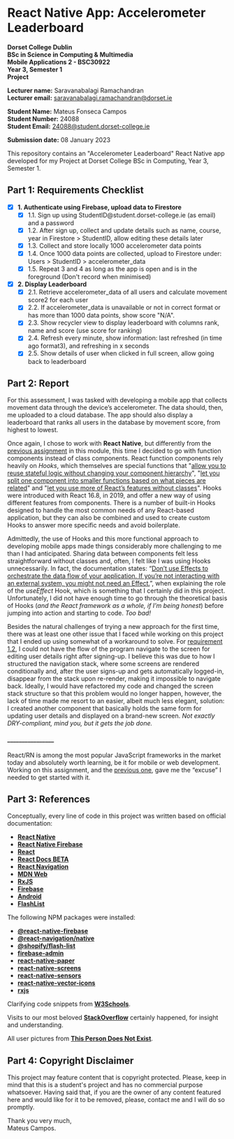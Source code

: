 # React Native App: Accelerometer Leaderboard

**Dorset College Dublin**  
**BSc in Science in Computing & Multimedia**  
**Mobile Applications 2 - BSC30922**  
**Year 3, Semester 1**  
**Project**

**Lecturer name:** Saravanabalagi Ramachandran  
**Lecturer email:** saravanabalagi.ramachandran@dorset.ie

**Student Name:** Mateus Fonseca Campos  
**Student Number:** 24088  
**Student Email:** 24088@student.dorset-college.ie

**Submission date:** 08 January 2023

This repository contains an "Accelerometer Leaderboard" React Native app developed for my Project at Dorset College BSc in Computing, Year 3, Semester 1.

## Part 1: Requirements Checklist

- [x] **1. Authenticate using Firebase, upload data to Firestore**
  - [x] 1.1. Sign up using StudentID@student.<span>dorset-college</span>.ie (as email) and a password
  - [x] 1.2. After sign up, collect and update details such as name, course, year in Firestore > StudentID, allow editing these details later
  - [x] 1.3. Collect and store locally 1000 accelerometer data points
  - [x] 1.4. Once 1000 data points are collected, upload to Firestore under: Users > StudentID > accelerometer_data
  - [x] 1.5. Repeat 3 and 4 as long as the app is open and is in the foreground (Don't record when minimised)
- [x] **2. Display Leaderboard**
  - [x] 2.1. Retrieve accelerometer_data of all users and calculate movement score2 for each user
  - [x] 2.2. If accelerometer_data is unavailable or not in correct format or has more than 1000 data points, show score "N/A".
  - [x] 2.3. Show recycler view to display leaderboard with columns rank, name and score (use score for ranking)
  - [x] 2.4. Refresh every minute, show information: last refreshed (in time ago format3), and refreshing in x seconds
  - [x] 2.5. Show details of user when clicked in full screen, allow going back to leaderboard

## Part 2: Report

For this assessment, I was tasked with developing a mobile app that collects movement data through the device’s accelerometer. The data should, then, me uploaded to a cloud database. The app should also display a leaderboard that ranks all users in the database by movement score, from highest to lowest.

Once again, I chose to work with **React Native**, but differently from the [previous assignment](https://github.com/mateusfonseca/mobileApp2_Ireland_Literature_Map) in this module, this time I decided to go with function components instead of class components. React function components rely heavily on *Hooks*, which themselves are special functions that "[allow you to reuse stateful logic without changing your component hierarchy](https://reactjs.org/docs/hooks-intro.html#its-hard-to-reuse-stateful-logic-between-components)", "[let you split one component into smaller functions based on what pieces are related](https://reactjs.org/docs/hooks-intro.html#complex-components-become-hard-to-understand)" and "[let you use more of React’s features without classes](https://reactjs.org/docs/hooks-intro.html#classes-confuse-both-people-and-machines)". Hooks were introduced with React 16.8, in 2019, and offer a new way of using different features from components. There is a number of built-in Hooks designed to handle the most common needs of any React-based application, but they can also be combined and used to create custom Hooks to answer more specific needs and avoid boilerplate.

Admittedly, the use of Hooks and this more functional approach to developing mobile apps made things considerably more challenging to me than I had anticipated. Sharing data between components felt less straightforward without classes and, often, I felt like I was using Hooks unnecessarily. In fact, the documentation states: “[Don’t use Effects to orchestrate the data flow of your application. If you’re not interacting with an external system, you might not need an Effect.](https://beta.reactjs.org/reference/react#effect-hooks)”, when explaining the role of the *useEffect* Hook, which is something that I certainly did in this project. Unfortunately, I did not have enough time to go through the theoretical basis of Hooks (*and the React framework as a whole, if I’m being honest*) before jumping into action and starting to code. *Too bad!*

Besides the natural challenges of trying a new approach for the first time, there was at least one other issue that I faced while working on this project that I ended up using somewhat of a workaround to solve. For [requirement 1.2](#part-1-requirements-checklist), I could not have the flow of the program navigate to the screen for editing user details right after signing-up. I believe this was due to how I structured the navigation stack, where some screens are rendered conditionally and, after the user signs-up and gets automatically logged-in, disappear from the stack upon re-render, making it impossible to navigate back. Ideally, I would have refactored my code and changed the screen stack structure so that this problem would no longer happen, however, the lack of time made me resort to an easier, albeit much less elegant, solution: I created another component that basically holds the same form for updating user details and displayed on a brand-new screen. *Not exactly DRY-compliant, mind you, but it gets the job done.*

#### ________________

React/RN is among the most popular JavaScript frameworks in the market today and absolutely worth learning, be it for mobile or web development. Working on this assignment, and the [previous one](https://github.com/mateusfonseca/mobileApp2_Ireland_Literature_Map), gave me the “excuse” I needed to get started with it.

## Part 3: References

Conceptually, every line of code in this project was written based on official documentation:

- **[React Native](https://reactnative.dev/docs/getting-started)**
- **[React Native Firebase](https://rnfirebase.io/)**
- **[React](https://reactjs.org/docs/getting-started.html)**
- **[React Docs BETA](https://beta.reactjs.org/)**
- **[React Navigation](https://reactnavigation.org/docs/getting-started/)**
- **[MDN Web](https://developer.mozilla.org/)**
- **[RxJS](https://rxjs-dev.firebaseapp.com/)**
- **[Firebase](https://firebase.google.com/docs)**
- **[Android](https://developer.android.com/docs)**
- **[FlashList](https://shopify.github.io/flash-list/docs/)**

The following NPM packages were installed:

- **[@react-native-firebase](https://www.npmjs.com/package/react-native-firebase)**
- **[@react-navigation/native](https://www.npmjs.com/package/@react-navigation/native)**
- **[@shopify/flash-list](https://www.npmjs.com/package/@shopify/flash-list)**
- **[firebase-admin](https://www.npmjs.com/package/firebase-admin)**
- **[react-native-paper](https://www.npmjs.com/package/react-native-paper)**
- **[react-native-screens](https://www.npmjs.com/package/react-native-screens)**
- **[react-native-sensors](https://www.npmjs.com/package/react-native-sensors)**
- **[react-native-vector-icons](https://www.npmjs.com/package/react-native-vector-icons)**
- **[rxjs](https://www.npmjs.com/package/rxjs)**


Clarifying code snippets from **[W3Schools](https://www.w3schools.com/)**.

Visits to our most beloved **[StackOverflow](https://stackoverflow.com/)** certainly happened, for insight and understanding.

All user pictures from **[This Person Does Not Exist](https://thispersondoesnotexist.com/)**.

## Part 4: Copyright Disclaimer

This project may feature content that is copyright protected. Please, keep in mind that this is a student's project and has no commercial purpose whatsoever. Having said that, if you are the owner of any content featured here and would like for it to be removed, please, contact me and I will do so promptly.

Thank you very much,  
Mateus Campos.

